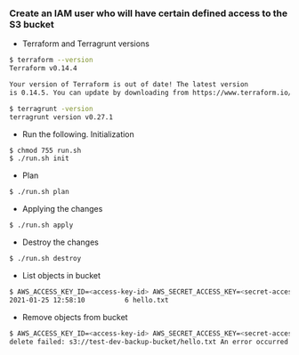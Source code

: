### Create an IAM user who will have certain defined access to the S3 bucket


- Terraform and Terragrunt versions
```bash
$ terraform --version
Terraform v0.14.4

Your version of Terraform is out of date! The latest version
is 0.14.5. You can update by downloading from https://www.terraform.io/downloads.html

$ terragrunt -version
terragrunt version v0.27.1
```


- Run the following. Initialization
```bash
$ chmod 755 run.sh          
$ ./run.sh init
```

- Plan
```bash
$ ./run.sh plan
```

- Applying the changes
```bash
$ ./run.sh apply
```

- Destroy the changes
```bash
$ ./run.sh destroy
```

- List objects in bucket
```bash
$ AWS_ACCESS_KEY_ID=<access-key-id> AWS_SECRET_ACCESS_KEY=<secret-access-key> aws s3 ls s3://test-dev-backup-bucket
2021-01-25 12:58:10          6 hello.txt
```

- Remove objects from bucket
```bash
$ AWS_ACCESS_KEY_ID=<access-key-id> AWS_SECRET_ACCESS_KEY=<secret-access-key> aws s3 rm s3://test-dev-backup-bucket/hello.txt
delete failed: s3://test-dev-backup-bucket/hello.txt An error occurred (AccessDenied) when calling the DeleteObject operation: Access Denied
```
